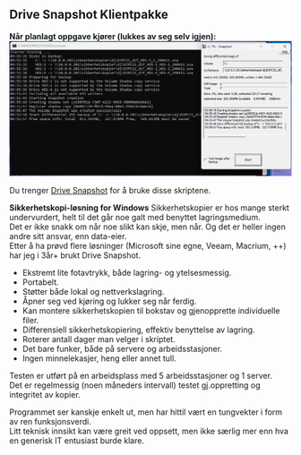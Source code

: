 ﻿## Drive Snapshot Klientpakke

**Når planlagt oppgave kjører (lukkes av seg selv igjen):**  
![Example UI_1](eksempel1.png) 

Du trenger [Drive Snapshot](http://www.drivesnapshot.de/en/) for å bruke disse skriptene.  

**Sikkerhetskopi-løsning for Windows**
Sikkerhetskopier er hos mange sterkt undervurdert, helt til det går noe galt med benyttet lagringsmedium.  
Det er ikke snakk om når noe slikt kan skje, men når. Og det er heller ingen andre sitt ansvar, enn data-eier.  
Etter å ha prøvd flere løsninger (Microsoft sine egne, Veeam, Macrium, ++) har jeg i 3år+ brukt Drive Snapshot.  

- Ekstremt lite fotavtrykk, både lagring- og ytelsesmessig.  
- Portabelt.  
- Støtter både lokal og nettverkslagring.  
- Åpner seg ved kjøring og lukker seg når ferdig.
- Kan montere sikkerhetskopien til bokstav og gjenopprette individuelle filer.
- Differensiell sikkerhetskopiering, effektiv benyttelse av lagring.
- Roterer antall dager man velger i skriptet.
- Det bare funker, både på servere og arbeidsstasjoner.
- Ingen minnelekasjer, heng eller annet tull.

Testen er utført på en arbeidsplass med 5 arbeidsstasjoner og 1 server.  
Det er regelmessig (noen måneders intervall) testet gj.oppretting og integritet av kopier.  

Programmet ser kanskje enkelt ut, men har hittil vært en tungvekter i form av ren funksjonsverdi.  
Litt teknisk innsikt kan være greit ved oppsett, men ikke særlig mer enn hva en generisk IT entusiast burde klare.  